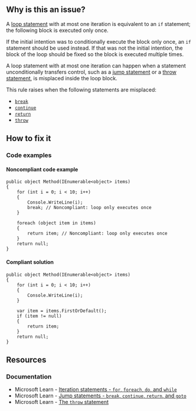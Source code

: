 ## Why is this an issue?

A [loop statement](https://learn.microsoft.com/en-us/dotnet/csharp/language-reference/statements/iteration-statements) with at most one
iteration is equivalent to an `if` statement; the following block is executed only once.

If the initial intention was to conditionally execute the block only once, an `if` statement should be used instead. If that was not the
initial intention, the block of the loop should be fixed so the block is executed multiple times.

A loop statement with at most one iteration can happen when a statement unconditionally transfers control, such as a [jump statement](https://learn.microsoft.com/en-us/dotnet/csharp/language-reference/statements/jump-statements) or a [throw
statement](https://learn.microsoft.com/en-us/dotnet/csharp/language-reference/statements/exception-handling-statements#the-throw-statement), is misplaced inside the loop block.

This rule raises when the following statements are misplaced:

-   [`break`](https://learn.microsoft.com/en-us/dotnet/csharp/language-reference/statements/jump-statements#the-break-statement)
-   [`continue`](https://learn.microsoft.com/en-us/dotnet/csharp/language-reference/statements/jump-statements#the-continue-statement)
-   [`return`](https://learn.microsoft.com/en-us/dotnet/csharp/language-reference/statements/jump-statements#the-return-statement)
-   [`throw`](https://learn.microsoft.com/en-us/dotnet/csharp/language-reference/statements/exception-handling-statements#the-throw-statement)

## How to fix it

### Code examples

#### Noncompliant code example

    public object Method(IEnumerable<object> items)
    {
        for (int i = 0; i < 10; i++)
        {
            Console.WriteLine(i);
            break; // Noncompliant: loop only executes once
        }
    
        foreach (object item in items)
        {
            return item; // Noncompliant: loop only executes once
        }
        return null;
    }

#### Compliant solution

    public object Method(IEnumerable<object> items)
    {
        for (int i = 0; i < 10; i++)
        {
            Console.WriteLine(i);
        }
    
        var item = items.FirstOrDefault();
        if (item != null)
        {
            return item;
        }
        return null;
    }

## Resources

### Documentation

-   Microsoft Learn - [Iteration
  statements - `for`, `foreach`, `do`, and `while`](https://learn.microsoft.com/en-us/dotnet/csharp/language-reference/statements/iteration-statements)
-   Microsoft Learn - [Jump statements -
  `break`, `continue`, `return`, and `goto`](https://learn.microsoft.com/en-us/dotnet/csharp/language-reference/statements/jump-statements)
-   Microsoft Learn - [The
  `throw` statement](https://learn.microsoft.com/en-us/dotnet/csharp/language-reference/statements/exception-handling-statements#the-throw-statement)